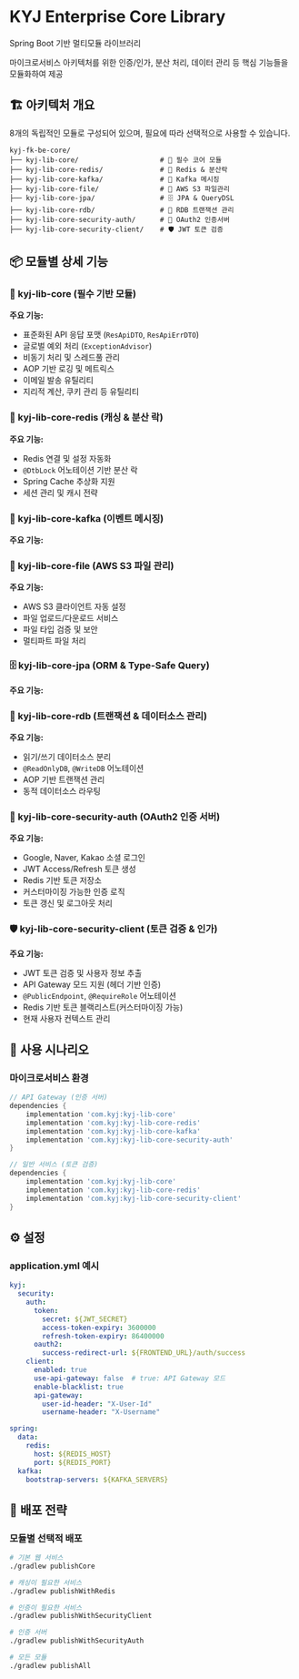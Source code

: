 # KYJ Enterprise Core Library

Spring Boot 기반  멀티모듈 라이브러리

마이크로서비스 아키텍처를 위한 인증/인가, 분산 처리, 데이터 관리 등 핵심 기능들을 모듈화하여 제공

## 🏗️ 아키텍처 개요

8개의 독립적인 모듈로 구성되어 있으며, 필요에 따라 선택적으로 사용할 수 있습니다.

```
kyj-fk-be-core/
├── kyj-lib-core/                    # 🔧 필수 코어 모듈
├── kyj-lib-core-redis/              # 🔴 Redis & 분산락
├── kyj-lib-core-kafka/              # 📨 Kafka 메시징
├── kyj-lib-core-file/               # 📁 AWS S3 파일관리
├── kyj-lib-core-jpa/                # 🗄️ JPA & QueryDSL
├── kyj-lib-core-rdb/                # 🔀 RDB 트랜잭션 관리
├── kyj-lib-core-security-auth/      # 🔐 OAuth2 인증서버
├── kyj-lib-core-security-client/    # 🛡️ JWT 토큰 검증

```

## 📦 모듈별 상세 기능

### 🔧 kyj-lib-core (필수 기반 모듈)

**주요 기능:**
- 표준화된 API 응답 포맷 (`ResApiDTO`, `ResApiErrDTO`)
- 글로벌 예외 처리 (`ExceptionAdvisor`)
- 비동기 처리 및 스레드풀 관리
- AOP 기반 로깅 및 메트릭스
- 이메일 발송 유틸리티
- 지리적 계산, 쿠키 관리 등 유틸리티

### 🔴 kyj-lib-core-redis (캐싱 & 분산 락)

**주요 기능:**
- Redis 연결 및 설정 자동화
- `@DtbLock` 어노테이션 기반 분산 락
- Spring Cache 추상화 지원
- 세션 관리 및 캐시 전략

### 📨 kyj-lib-core-kafka (이벤트 메시징)

**주요 기능:**


### 📁 kyj-lib-core-file (AWS S3 파일 관리)

**주요 기능:**
- AWS S3 클라이언트 자동 설정
- 파일 업로드/다운로드 서비스
- 파일 타입 검증 및 보안
- 멀티파트 파일 처리

### 🗄️ kyj-lib-core-jpa (ORM & Type-Safe Query)

**주요 기능:**


### 🔀 kyj-lib-core-rdb (트랜잭션 & 데이터소스 관리)

**주요 기능:**
- 읽기/쓰기 데이터소스 분리
- `@ReadOnlyDB`, `@WriteDB` 어노테이션
- AOP 기반 트랜잭션 관리
- 동적 데이터소스 라우팅

### 🔐 kyj-lib-core-security-auth (OAuth2 인증 서버)

**주요 기능:**
- Google, Naver, Kakao 소셜 로그인
- JWT Access/Refresh 토큰 생성
- Redis 기반 토큰 저장소
- 커스터마이징 가능한 인증 로직
- 토큰 갱신 및 로그아웃 처리

### 🛡️ kyj-lib-core-security-client (토큰 검증 & 인가)

**주요 기능:**
- JWT 토큰 검증 및 사용자 정보 추출
- API Gateway 모드 지원 (헤더 기반 인증)
- `@PublicEndpoint`, `@RequireRole` 어노테이션
- Redis 기반 토큰 블랙리스트(커스터마이징 가능)
- 현재 사용자 컨텍스트 관리


## 🎯 사용 시나리오

### 마이크로서비스 환경
```gradle
// API Gateway (인증 서버)
dependencies {
    implementation 'com.kyj:kyj-lib-core'
    implementation 'com.kyj:kyj-lib-core-redis'
    implementation 'com.kyj:kyj-lib-core-kafka'
    implementation 'com.kyj:kyj-lib-core-security-auth'
}

// 일반 서비스 (토큰 검증)
dependencies {
    implementation 'com.kyj:kyj-lib-core'
    implementation 'com.kyj:kyj-lib-core-redis'
    implementation 'com.kyj:kyj-lib-core-security-client'
}
```



## ⚙️ 설정

### application.yml 예시
```yaml
kyj:
  security:
    auth:
      token:
        secret: ${JWT_SECRET}
        access-token-expiry: 3600000
        refresh-token-expiry: 86400000
      oauth2:
        success-redirect-url: ${FRONTEND_URL}/auth/success
    client:
      enabled: true
      use-api-gateway: false  # true: API Gateway 모드
      enable-blacklist: true
      api-gateway:
        user-id-header: "X-User-Id"
        username-header: "X-Username"

spring:
  data:
    redis:
      host: ${REDIS_HOST}
      port: ${REDIS_PORT}
  kafka:
    bootstrap-servers: ${KAFKA_SERVERS}
```

## 🚀 배포 전략

### 모듈별 선택적 배포
```bash
# 기본 웹 서비스
./gradlew publishCore

# 캐싱이 필요한 서비스
./gradlew publishWithRedis

# 인증이 필요한 서비스
./gradlew publishWithSecurityClient

# 인증 서버
./gradlew publishWithSecurityAuth

# 모든 모듈
./gradlew publishAll
```



